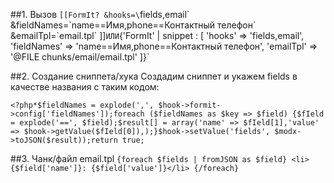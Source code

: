 
##1. Вызов
`[[FormIt?
    &hooks=\`fields,email\`
    &fieldNames=\`name==Имя,phone==Контактный телефон\`
    &emailTpl=\`email.tpl\`
]]`
ИЛИ
`{'FormIt' | snippet : [
    'hooks' => 'fields,email',
    'fieldNames' => 'name==Имя,phone==Контактный телефон',
    'emailTpl' => '@FILE chunks/email/email.tpl'
]}`

##2. Создание сниппета/хука
Создадим сниппет и укажем fields в качестве названия с таким кодом:

`<?php*$fieldNames = explode(',', $hook->formit->config['fieldNames']);foreach ($fieldNames as $key => $field) {$fIeld = explode('==', $field);$result[] = array('name' => $fIeld[1],'value' => $hook->getValue($fIeld[0]),);}$hook->setValue('fields', $modx->toJSON($result));return true;`

##3. Чанк/файл email.tpl
`{foreach $fields | fromJSON as $field}
    <li>{$field['name']}: {$field['value']}</li>
{/foreach}`